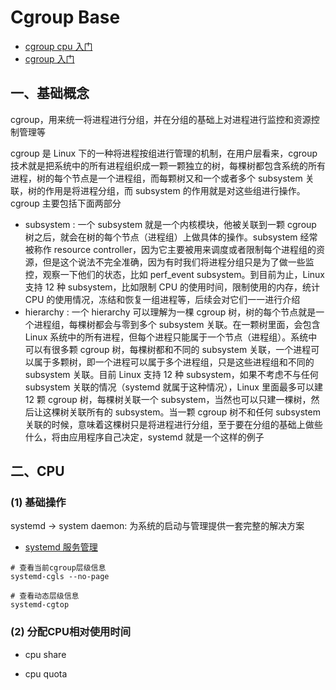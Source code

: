# Cgroup Base
- [cgroup cpu 入门](https://fuckcloudnative.io/posts/understanding-cgroups-part-2-cpu/)
- [cgroup 入门](https://fuckcloudnative.io/series/linux-cgroup-%E5%85%A5%E9%97%A8%E7%B3%BB%E5%88%97/)

## 一、基础概念

cgroup，用来统一将进程进行分组，并在分组的基础上对进程进行监控和资源控制管理等

cgroup 是 Linux 下的一种将进程按组进行管理的机制，在用户层看来，cgroup 技术就是把系统中的所有进程组织成一颗一颗独立的树，每棵树都包含系统的所有进程，树的每个节点是一个进程组，而每颗树又和一个或者多个 subsystem 关联，树的作用是将进程分组，而 subsystem 的作用就是对这些组进行操作。cgroup 主要包括下面两部分

   - subsystem : 一个 subsystem 就是一个内核模块，他被关联到一颗 cgroup 树之后，就会在树的每个节点（进程组）上做具体的操作。subsystem 经常被称作 resource controller，因为它主要被用来调度或者限制每个进程组的资源，但是这个说法不完全准确，因为有时我们将进程分组只是为了做一些监控，观察一下他们的状态，比如 perf_event subsystem。到目前为止，Linux 支持 12 种 subsystem，比如限制 CPU 的使用时间，限制使用的内存，统计 CPU 的使用情况，冻结和恢复一组进程等，后续会对它们一一进行介绍
   - hierarchy : 一个 hierarchy 可以理解为一棵 cgroup 树，树的每个节点就是一个进程组，每棵树都会与零到多个 subsystem 关联。在一颗树里面，会包含 Linux 系统中的所有进程，但每个进程只能属于一个节点（进程组）。系统中可以有很多颗 cgroup 树，每棵树都和不同的 subsystem 关联，一个进程可以属于多颗树，即一个进程可以属于多个进程组，只是这些进程组和不同的 subsystem 关联。目前 Linux 支持 12 种 subsystem，如果不考虑不与任何 subsystem 关联的情况（systemd 就属于这种情况），Linux 里面最多可以建 12 颗 cgroup 树，每棵树关联一个 subsystem，当然也可以只建一棵树，然后让这棵树关联所有的 subsystem。当一颗 cgroup 树不和任何 subsystem 关联的时候，意味着这棵树只是将进程进行分组，至于要在分组的基础上做些什么，将由应用程序自己决定，systemd 就是一个这样的例子

## 二、CPU

### (1) 基础操作

systemd -> system daemon: 为系统的启动与管理提供一套完整的解决方案
   - [systemd 服务管理](https://cloud.tencent.com/developer/article/1516125)

```shell
# 查看当前cgroup层级信息
systemd-cgls --no-page 

# 查看动态层级信息
systemd-cgtop

```

### (2) 分配CPU相对使用时间

- cpu share


- cpu quota



